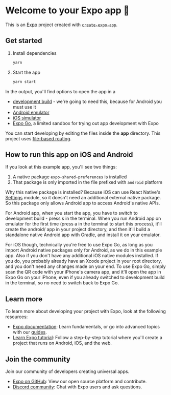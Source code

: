 # Welcome to your Expo app 👋

This is an [Expo](https://expo.dev) project created with [`create-expo-app`](https://www.npmjs.com/package/create-expo-app).

## Get started

1. Install dependencies

   ```bash
   yarn
   ```

2. Start the app

   ```bash
   yarn start
   ```

In the output, you'll find options to open the app in a

- [development build][development-build] - we're going to need this, because for Android you must use it
- [Android emulator](https://docs.expo.dev/workflow/android-studio-emulator/)
- [iOS simulator](https://docs.expo.dev/workflow/ios-simulator/)
- [Expo Go](https://expo.dev/go), a limited sandbox for trying out app development with Expo

You can start developing by editing the files inside the **app** directory. This project uses [file-based routing](https://docs.expo.dev/router/introduction).

## How to run this app on iOS and Android

If you look at this example app, you'll see two things:

1. A native package `expo-shared-preferences` is installed
2. That package is only imported in the file prefixed with `android` platform

Why this native package is installed? Because iOS can use React Native's [Settings][rn-settings] module, so it doesn't need an additional external native package. So this package only allows Android app to access Android's native APIs.

For Android app, when you start the app, you have to switch to development build - press s in the terminal. When you run Android app on emulator for the first time (press a in the terminal to start this process), it'll create the android/ app in your project directory, and then it'll build a standalone native Android app with Gradle, and install it on your emulator.

For iOS though, technically you're free to use Expo Go, as long as you import Android native packages only for Android, as we do in this example app. Also if you don't have any additional iOS native modules installed. If you do, you probably already have an Xcode project in your root directory, and you don't need any changes made on your end. To use Expo Go, simply scan the QR code with your iPhone's camera app, and it'll open the app in Expo Go on your iPhone, even if you already switched to development build in the terminal, so no need to switch back to Expo Go.

## Learn more

To learn more about developing your project with Expo, look at the following resources:

- [Expo documentation](https://docs.expo.dev/): Learn fundamentals, or go into advanced topics with our [guides](https://docs.expo.dev/guides).
- [Learn Expo tutorial](https://docs.expo.dev/tutorial/introduction/): Follow a step-by-step tutorial where you'll create a project that runs on Android, iOS, and the web.

## Join the community

Join our community of developers creating universal apps.

- [Expo on GitHub](https://github.com/expo/expo): View our open source platform and contribute.
- [Discord community](https://chat.expo.dev): Chat with Expo users and ask questions.

[development-build]: https://docs.expo.dev/develop/development-builds/introduction/
[rn-settings]: https://reactnative.dev/docs/settings

